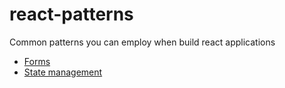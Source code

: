 # react-patterns

Common patterns you can employ when build react applications

- [Forms](/patterns/forms/README.md)
- [State management](/patterns/state-management/README.md)
